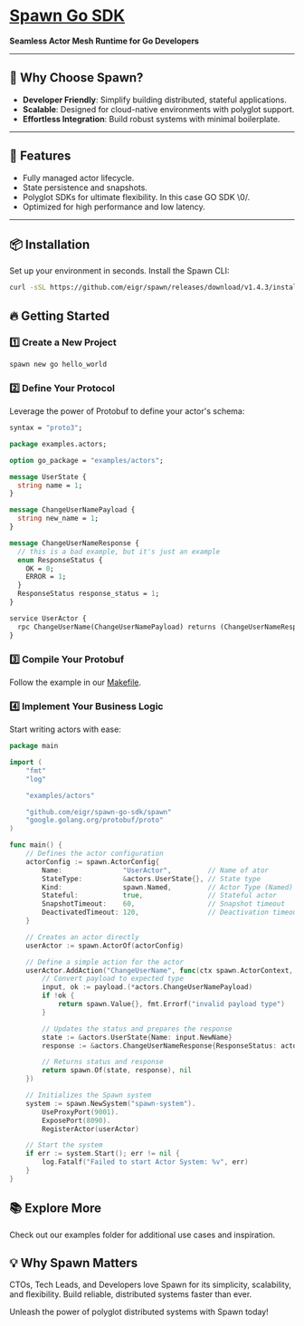 # [Spawn Go SDK](https://github.com/eigr/spawn)

**Seamless Actor Mesh Runtime for Go Developers**

---

## 🚀 **Why Choose Spawn?**

- **Developer Friendly**: Simplify building distributed, stateful applications.
- **Scalable**: Designed for cloud-native environments with polyglot support.
- **Effortless Integration**: Build robust systems with minimal boilerplate.

---

## **🌟 Features**

- Fully managed actor lifecycle.
- State persistence and snapshots.
- Polyglot SDKs for ultimate flexibility. In this case GO SDK \0/.
- Optimized for high performance and low latency.

---

## **📦 Installation**

Set up your environment in seconds. Install the Spawn CLI:

```bash
curl -sSL https://github.com/eigr/spawn/releases/download/v1.4.3/install.sh | sh
```

## 🔥 Getting Started

### 1️⃣ Create a New Project

```bash
spawn new go hello_world
```

### 2️⃣ Define Your Protocol

Leverage the power of Protobuf to define your actor's schema:

```proto
syntax = "proto3";

package examples.actors;

option go_package = "examples/actors";

message UserState {
  string name = 1;
}

message ChangeUserNamePayload {
  string new_name = 1;
}

message ChangeUserNameResponse {
  // this is a bad example, but it's just an example
  enum ResponseStatus {
    OK = 0;
    ERROR = 1;
  }
  ResponseStatus response_status = 1;
}

service UserActor {
  rpc ChangeUserName(ChangeUserNamePayload) returns (ChangeUserNameResponse) {}
}
```

### 3️⃣ Compile Your Protobuf

Follow the example in our [Makefile](./Makefile).

### 4️⃣ Implement Your Business Logic

Start writing actors with ease:

```go
package main

import (
	"fmt"
	"log"

	"examples/actors"

	"github.com/eigr/spawn-go-sdk/spawn"
	"google.golang.org/protobuf/proto"
)

func main() {
	// Defines the actor configuration
	actorConfig := spawn.ActorConfig{
		Name:               "UserActor",         // Name of ator
		StateType:          &actors.UserState{}, // State type
		Kind:               spawn.Named,         // Actor Type (Named)
		Stateful:           true,                // Stateful actor
		SnapshotTimeout:    60,                  // Snapshot timeout
		DeactivatedTimeout: 120,                 // Deactivation timeout
	}

	// Creates an actor directly
	userActor := spawn.ActorOf(actorConfig)

	// Define a simple action for the actor
	userActor.AddAction("ChangeUserName", func(ctx spawn.ActorContext, payload proto.Message) (spawn.Value, error) {
		// Convert payload to expected type
		input, ok := payload.(*actors.ChangeUserNamePayload)
		if !ok {
			return spawn.Value{}, fmt.Errorf("invalid payload type")
		}

		// Updates the status and prepares the response
		state := &actors.UserState{Name: input.NewName}
		response := &actors.ChangeUserNameResponse{ResponseStatus: actors.ChangeUserNameResponse_OK}

		// Returns status and response
		return spawn.Of(state, response), nil
	})

	// Initializes the Spawn system
	system := spawn.NewSystem("spawn-system").
		UseProxyPort(9001).
		ExposePort(8090).
		RegisterActor(userActor)

	// Start the system
	if err := system.Start(); err != nil {
		log.Fatalf("Failed to start Actor System: %v", err)
	}
}

```

## 📚 Explore More

Check out our examples folder for additional use cases and inspiration.

## 💡 Why Spawn Matters

CTOs, Tech Leads, and Developers love Spawn for its simplicity, scalability, and flexibility. Build reliable, distributed systems faster than ever.

Unleash the power of polyglot distributed systems with Spawn today!